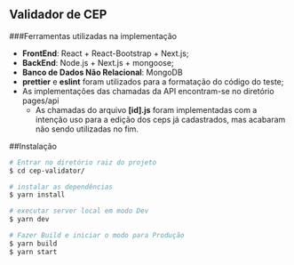 ## Validador de CEP

###Ferramentas utilizadas na implementação

- **FrontEnd**: React + React-Bootstrap + Next.js;
- **BackEnd**: Node.js + Next.js + mongoose;
- **Banco de Dados Não  Relacional**:  MongoDB
- **prettier** e **eslint** foram utilizados para a formatação do código do teste;
- As implementações das chamadas da API encontram-se no diretório pages/api
	- As chamadas do arquivo  **[id].js** foram implementadas com a intenção uso para a edição dos ceps já cadastrados, mas acabaram não sendo utilizadas no fim.
	

##Instalação

```bash
# Entrar no diretório raiz do projeto
$ cd cep-validator/

# instalar as dependências
$ yarn install

# executar server local em modo Dev
$ yarn dev

# Fazer Build e iniciar o modo para Produção
$ yarn build
$ yarn start

```